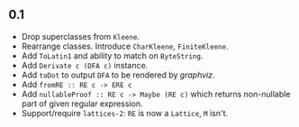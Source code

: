 ## 0.1

* Drop superclasses from `Kleene`.
* Rearrange classes. Introduce `CharKleene`, `FiniteKleene`.
* Add `ToLatin1` and ability to match on `ByteString`.
* Add `Derivate c (DFA c)` instance.
* Add `toDot` to output `DFA` to be rendered by *graphviz*.
* Add `fromRE :: RE c -> ERE c`
* Add `nullableProof :: RE c -> Maybe (RE c)` which returns non-nullable part
  of given regular expression.
* Support/require `lattices-2`: `RE` is now a `Lattice`, `M` isn't.
